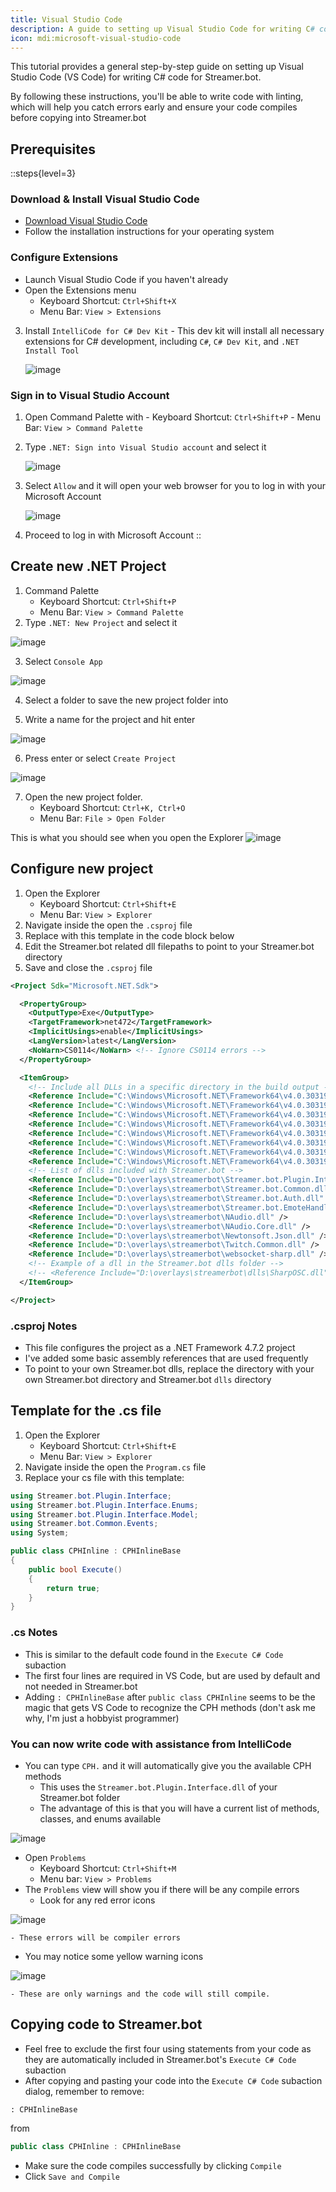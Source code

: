 ```yaml
---
title: Visual Studio Code
description: A guide to setting up Visual Studio Code for writing C# code for Streamer.bot with linting and autocomplete.
icon: mdi:microsoft-visual-studio-code
---
```


This tutorial provides a general step-by-step guide on setting up Visual Studio Code (VS Code) for writing C# code for Streamer.bot.

By following these instructions, you'll be able to write code with linting, which will help you catch errors early and ensure your code compiles before copying into Streamer.bot

## Prerequisites

::steps{level=3}
  ### Download & Install Visual Studio Code
  - [Download Visual Studio Code](https://code.visualstudio.com/download)
  - Follow the installation instructions for your operating system

  ### Configure Extensions
  - Launch Visual Studio Code if you haven't already
  - Open the Extensions menu
    - Keyboard Shortcut: `Ctrl+Shift+X`
    - Menu Bar: `View > Extensions`
  3. Install `IntelliCode for C# Dev Kit`
    - This dev kit will install all necessary extensions for C# development, including `C#`, `C# Dev Kit`, and `.NET Install Tool`

      ![image](https://gist.github.com/assets/8848167/80a7e6b0-86dd-4db0-87e2-801473a08d49)

  ### Sign in to Visual Studio Account
  1. Open Command Palette with
    - Keyboard Shortcut: `Ctrl+Shift+P`
    - Menu Bar: `View > Command Palette`
  2. Type `.NET: Sign into Visual Studio account` and select it

      ![image](https://gist.github.com/assets/8848167/b1ac3dde-177d-4576-babc-bd8635476dd4)

  3. Select `Allow` and it will open your web browser for you to log in with your Microsoft Account

      ![image](https://gist.github.com/assets/8848167/2fbc020b-abe2-4b35-a94c-0313f5081a81)

  4. Proceed to log in with Microsoft Account
::

## Create new .NET Project

1. Command Palette
   - Keyboard Shortcut: `Ctrl+Shift+P`
   - Menu Bar: `View > Command Palette`
2. Type `.NET: New Project` and select it

![image](https://gist.github.com/assets/8848167/56fd0378-3ba7-4dfd-a20d-9afeed9c0d68)

3. Select `Console App`

![image](https://gist.github.com/assets/8848167/8581a4ae-8a4b-41a4-ab9c-589805c51834)

4. Select a folder to save the new project folder into

5. Write a name for the project and hit enter

![image](https://gist.github.com/assets/8848167/4790ce9d-6758-4c1b-ade9-6a8b68aefe15)

6. Press enter or select `Create Project`

![image](https://gist.github.com/assets/8848167/6bc86d91-da60-4fcd-acbe-6885dd75616d)

7. Open the new project folder.
   - Keyboard Shortcut: `Ctrl+K, Ctrl+O`
   - Menu Bar: `File > Open Folder`

This is what you should see when you open the Explorer
![image](https://gist.github.com/user-attachments/assets/82d93eed-a5ac-4a39-8130-982aeb759181)

## Configure new project

1. Open the Explorer
   - Keyboard Shortcut: `Ctrl+Shift+E`
   - Menu Bar: `View > Explorer`
2. Navigate inside the open the `.csproj` file
3. Replace with this template in the code block below
4. Edit the Streamer.bot related dll filepaths to point to your Streamer.bot directory
5. Save and close the `.csproj` file

```xml
<Project Sdk="Microsoft.NET.Sdk">

  <PropertyGroup>
    <OutputType>Exe</OutputType>
    <TargetFramework>net472</TargetFramework>
    <ImplicitUsings>enable</ImplicitUsings>
    <LangVersion>latest</LangVersion>
    <NoWarn>CS0114</NoWarn> <!-- Ignore CS0114 errors -->
  </PropertyGroup>

  <ItemGroup>
    <!-- Include all DLLs in a specific directory in the build output -->
    <Reference Include="C:\Windows\Microsoft.NET\Framework64\v4.0.30319\System.dll" />
    <Reference Include="C:\Windows\Microsoft.NET\Framework64\v4.0.30319\System.Core.dll" />
    <Reference Include="C:\Windows\Microsoft.NET\Framework64\v4.0.30319\System.Net.dll" />
    <Reference Include="C:\Windows\Microsoft.NET\Framework64\v4.0.30319\System.Net.Http.dll" />
    <Reference Include="C:\Windows\Microsoft.NET\Framework64\v4.0.30319\netstandard.dll" />
    <Reference Include="C:\Windows\Microsoft.NET\Framework64\v4.0.30319\System.Windows.Forms.dll" />
    <Reference Include="C:\Windows\Microsoft.NET\Framework64\v4.0.30319\System.Drawing.dll" />
    <Reference Include="C:\Windows\Microsoft.NET\Framework64\v4.0.30319\Microsoft.VisualBasic.dll" />
    <!-- List of dlls included with Streamer.bot -->
    <Reference Include="D:\overlays\streamerbot\Streamer.bot.Plugin.Interface.dll" />
    <Reference Include="D:\overlays\streamerbot\Streamer.bot.Common.dll" />
    <Reference Include="D:\overlays\streamerbot\Streamer.bot.Auth.dll" />
    <Reference Include="D:\overlays\streamerbot\Streamer.bot.EmoteHandlers.dll" />
    <Reference Include="D:\overlays\streamerbot\NAudio.dll" />
    <Reference Include="D:\overlays\streamerbot\NAudio.Core.dll" />
    <Reference Include="D:\overlays\streamerbot\Newtonsoft.Json.dll" />
    <Reference Include="D:\overlays\streamerbot\Twitch.Common.dll" />
    <Reference Include="D:\overlays\streamerbot\websocket-sharp.dll" />
    <!-- Example of a dll in the Streamer.bot dlls folder -->
    <!-- <Reference Include="D:\overlays\streamerbot\dlls\SharpOSC.dll" /> -->
  </ItemGroup>

</Project>
```

### .csproj Notes

- This file configures the project as a .NET Framework 4.7.2 project
- I've added some basic assembly references that are used frequently
- To point to your own Streamer.bot dlls, replace the directory with your own Streamer.bot directory and Streamer.bot `dlls` directory

## Template for the .cs file

1. Open the Explorer
   - Keyboard Shortcut: `Ctrl+Shift+E`
   - Menu Bar: `View > Explorer`
2. Navigate inside the open the `Program.cs` file
3. Replace your cs file with this template:

```cs
using Streamer.bot.Plugin.Interface;
using Streamer.bot.Plugin.Interface.Enums;
using Streamer.bot.Plugin.Interface.Model;
using Streamer.bot.Common.Events;
using System;

public class CPHInline : CPHInlineBase
{
    public bool Execute()
    {
        return true;
    }
}
```

### .cs Notes

- This is similar to the default code found in the `Execute C# Code` subaction
- The first four lines are required in VS Code, but are used by default and not needed in Streamer.bot
- Adding `: CPHInlineBase` after `public class CPHInline` seems to be the magic that gets VS Code to recognize the CPH methods (don't ask me why, I'm just a hobbyist programmer)

### You can now write code with assistance from IntelliCode

- You can type `CPH.` and it will automatically give you the available CPH methods
  - This uses the `Streamer.bot.Plugin.Interface.dll` of your Streamer.bot folder
  - The advantage of this is that you will have a current list of methods, classes, and enums available

![image](https://gist.github.com/assets/8848167/28c9fb4f-c368-487e-92f1-ff3e5eae95a1)

- Open `Problems`
  - Keyboard Shortcut: `Ctrl+Shift+M`
  - Menu bar: `View > Problems`
- The `Problems` view will show you if there will be any compile errors
  - Look for any red error icons

![image](https://gist.github.com/assets/8848167/53c1c7ae-824b-4210-a519-ba4cd3be1b00)

    - These errors will be compiler errors

  - You may notice some yellow warning icons

![image](https://gist.github.com/user-attachments/assets/17b86d3a-ab7d-4c32-84b5-21fa905f9f89)

    - These are only warnings and the code will still compile.

## Copying code to Streamer.bot

- Feel free to exclude the first four using statements from your code as they are automatically included in Streamer.bot's `Execute C# Code` subaction
- After copying and pasting your code into the `Execute C# Code` subaction dialog, remember to remove:

```text
: CPHInlineBase
```

from

```cs
public class CPHInline : CPHInlineBase
```

- Make sure the code compiles successfully by clicking `Compile`
- Click `Save and Compile`